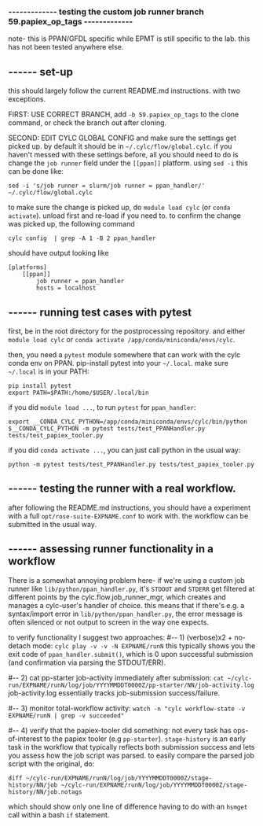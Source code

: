 ### ------------- testing the custom job runner branch 59.papiex_op_tags -------------
note- this is PPAN/GFDL specific while EPMT is still specific to the lab. this has
not been tested anywhere else.


## ------ set-up
this should largely follow the current README.md instructions. with two exceptions.

FIRST: USE CORRECT BRANCH, add `-b 59.papiex_op_tags` to the clone command, or
check the branch out after cloning.

SECOND: EDIT CYLC GLOBAL CONFIG and make sure the settings get picked up.
by default it should be in `~/.cylc/flow/global.cylc`. if you haven't messed with
these settings before, all you should need to do is change the `job runner` field
under the `[[ppan]]` platform. using `sed -i` this can be done like:

```
sed -i 's/job runner = slurm/job runner = ppan_handler/' ~/.cylc/flow/global.cylc
```

to make sure the change is picked up, do `module load cylc` (or `conda activate`).
unload first and re-load if you need to. to confirm the change was picked up, the
following command

```
cylc config  | grep -A 1 -B 2 ppan_handler
```

should have output looking like
```
[platforms]
    [[ppan]]
		job runner = ppan_handler
        hosts = localhost
```


## ------ running test cases with pytest
first, be in the root directory for the postprocessing repository. and either
`module load cylc` or `conda activate /app/conda/miniconda/envs/cylc`.

then, you need a `pytest` module somewhere that can work with the cylc conda env
on PPAN. pip-install pytest into your `~/.local`.
make sure `~/.local` is in your PATH:
```
pip install pytest
export PATH=$PATH:/home/$USER/.local/bin
```

if you did `module load ...`, to run `pytest` for `ppan_handler`:
```
export __CONDA_CYLC_PYTHON=/app/conda/miniconda/envs/cylc/bin/python
$__CONDA_CYLC_PYTHON -m pytest tests/test_PPANHandler.py tests/test_papiex_tooler.py
```

if you did `conda activate ...`, you can just call python in the usual way:
```
python -m pytest tests/test_PPANHandler.py tests/test_papiex_tooler.py
```


## ------ testing the runner with a real workflow. 
after following the README.md instructions, you should have a experiment with a
full `opt/rose-suite-EXPNAME.conf` to work with. the workflow can be submitted
in the usual way.

## ------ assessing runner functionality in a workflow
There is a somewhat annoying problem here- if we're using a custom
job runner like `lib/python/ppan_handler.py`, it's `STDOUT` and `STDERR` get
filtered at different points by the cylc.flow.job_runner_mgr, which creates
and manages a cylc-user's handler of choice. this means that if there's
e.g. a syntax/import error in `lib/python/ppan_handler.py`, the error message
is often silenced or not output to screen in the way one expects.

to verify functionality I suggest two approaches:
#-- 1) (verbose)x2 + no-detach mode: `cylc play -v -v -N EXPNAME/runN`
this typically shows you the exit code of `ppan_handler.submit()`,
which is 0 upon successful submission (and confirmation via parsing
the STDOUT/ERR).

#-- 2) cat pp-starter job-activity immediately after submission:
`cat ~/cylc-run/EXPNAME/runN/log/job/YYYYMMDDT0000Z/pp-starter/NN/job-activity.log`
job-activity.log essentially tracks job-submission success/failure.

#-- 3) monitor total-workflow activity:
`watch -n "cylc workflow-state -v EXPNAME/runN | grep -v succeeded"`

#-- 4) verify that the papiex-tooler did something:
not every task has ops-of-interest to the papiex tooler (e.g `pp-starter`).
`stage-history` is an early task in the workflow that typically reflects both
submission success and lets you assess how the job script was parsed. to easily
compare the parsed job script with the original, do:
```
diff ~/cylc-run/EXPNAME/runN/log/job/YYYYMMDDT0000Z/stage-history/NN/job ~/cylc-run/EXPNAME/runN/log/job/YYYYMMDDT0000Z/stage-history/NN/job.notags
```
which should show only one line of difference having to do with an `hsmget` call within a bash `if` statement. 



